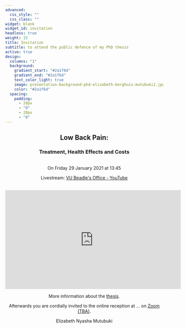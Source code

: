 ```yaml
---
advanced:
  css_style: ""
  css_class: ""
widget: blank
widget_id: invitation
headless: true
weight: 15
title: Invitation
subtitle: to attend the public defence of my PhD thesis
active: true
design:
  columns: "1"
  background:
    gradient_start: "#2a1f6d"
    gradient_end: "#2a1f6d"
    text_color_light: true
    image: presentation-background-phd-elizabeth-berghuis-mutubuki1.jpg
    color: "#2a1f6d"
  spacing:
    padding:
      - 20px
      - "0"
      - 20px
      - "0"
---
```

<div align="center">

## **Low Back Pain:**
### **Treatment, Health Effects and Costs**

<br>
On Friday 29 January 2021  
at 13:45  

<br>
  
Livestream: [VU Beadle's Office - YouTube](https://www.youtube.com/channel/UCnN8TaVYe83472ewz9CH9HA)

<br>  
<iframe width="560" height="315" src="https://www.youtube-nocookie.com/embed/x5r21NE6728" frameborder="0" allow="accelerometer; autoplay; clipboard-write; encrypted-media; gyroscope; picture-in-picture" allowfullscreen></iframe>
<br>  

More information about the [thesis](https://research.vu.nl/en/publications/low-back-pain-treatment-health-effects-and-costs).

Afterwards you are cordially invited to the online reception at ... on [Zoom (TBA)](<>).

Elizabeth Nyasha Mutubuki

</div>